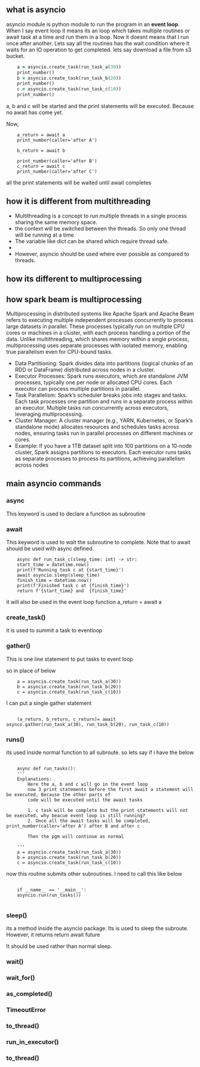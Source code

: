 
## what is asyncio
asyncio module is python module to run the program in an **event loop**. When I say event loop it means its an 
loop which takes multiple routines or await task at a time and run them in a loop. Now it doesnt means that I run once after another.
Lets say all the routines has the wait condition where it waits for an IO operation to get completed. 
lets say download a file from s3 bucket.

```for example
    a = asyncio.create_task(run_task_a(30))
    print_number()
    b = asyncio.create_task(run_task_b(20))
    print_number()
    c = asyncio.create_task(run_task_c(10))
    print_number()
   ```
a, b and c will be started and the print statements will be executed. Because no await has come yet.

Now,
```    
    a_return = await a
    print_number(caller='after A')

    b_return = await b

    print_number(caller='after B')
    c_return = await c
    print_number(caller='after C')
   ```

all the print statements will be waited until await completes

## how it is different from multithreading
* Multithreading is a concept to run multiple threads in a single process sharing the same memory space.
* the context will be switched between the threads. So only one thread will be running at a time
* The  variable like dict can be shared which require thread safe.
* 
* However, asyncio should be used where ever possible as compared to threads.

## how its different to multiprocessing

## how spark beam is multiprocessing
Multiprocessing in distributed systems like Apache Spark and Apache Beam refers to executing multiple independent processes concurrently to process large datasets in parallel. These processes typically run on multiple CPU cores or machines in a cluster, with each process handling a portion of the data. Unlike multithreading, which shares memory within a single process, multiprocessing uses separate processes with isolated memory, enabling true parallelism even for CPU-bound tasks.
* Data Partitioning: Spark divides data into partitions (logical chunks of an RDD or DataFrame) distributed across nodes in a cluster.
* Executor Processes: Spark runs executors, which are standalone JVM processes, typically one per node or allocated CPU cores. Each executor can process multiple partitions in parallel.
* Task Parallelism: Spark’s scheduler breaks jobs into stages and tasks. Each task processes one partition and runs in a separate process within an executor. Multiple tasks run concurrently across executors, leveraging multiprocessing.
* Cluster Manager: A cluster manager (e.g., YARN, Kubernetes, or Spark’s standalone mode) allocates resources and schedules tasks across nodes, ensuring tasks run in parallel processes on different machines or cores.
* Example: If you have a 1TB dataset split into 100 partitions on a 10-node cluster, Spark assigns partitions to executors. Each executor runs tasks as separate processes to process its partitions, achieving parallelism across nodes
## main asyncio commands

### async 
This keyword is used to declare a function as subroutine

### await
This keyword is used to wait the subroutine to complete. 
Note that to await should be used with async defined.

```aiignore
    async def run_task_c(sleep_time: int) -> str:
    start_time = datetime.now()
    print(f'Running task c at {start_time}')
    await asyncio.sleep(sleep_time)
    finish_time = datetime.now()
    print(f'Finished task c at {finish_time}')
    return f'{start_time} and  {finish_time}'
```
it will also be used in the event loop function
a_return = await a
### create_task()
it is used to summit a task to eventloop

### gather()
This is one line statement to put tasks to event loop

so in place of below
```    
    a = asyncio.create_task(run_task_a(30))
    b = asyncio.create_task(run_task_b(20))
    c = asyncio.create_task(run_task_c(10))
   ```
I can put a single gather statement
```aiignore

    (a_return, b_return, c_return)= await asynco.gather(run_task_a(30), run_task_b(20), run_task_c(10))
```

### runs()
its used inside normal function to all subroute.
so lets say if i have the below 
```aiignore

    async def run_tasks():
    '''
    Explanations:
        Here the a, b and c will go in the event loop
        now 3 print statements before the first await a statement will be executed, Because the other parts of
        code will be executed until the await tasks

        1. c task will be complete but the print statements will not be executed, why beacue event loop is still running?
        2. Once all the await tasks will be completed, print_number(caller='after A') after B and after c

        Then the pgm will continue as normal

    '''
    a = asyncio.create_task(run_task_a(30))
    b = asyncio.create_task(run_task_b(20))
    c = asyncio.create_task(run_task_c(10))
```

now this routine submits other subroutines. I need to call this like below
```aiignore
    
    if __name__ == '__main__':
    asyncio.run(run_tasks())
    
```


### sleep()
its a method inside the asyncio package. Its is used to sleep the subroute. However, it returns
return await future

It should be used rather than normal sleep.

### wait()

### wait_for()

### as_completed()

### TimeoutError

### to_thread()

### run_in_executor()

### to_thread()


